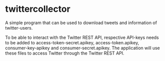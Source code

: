 # twittercollector
A simple program that can be used to download tweets and information of twitter-users.


To be able to interact with the Twitter REST API, respective API-keys needs to be added to access-token-secret.apikey, access-token.apikey, consumer-key-apikey and consumer-secret.apikey.
The application will use these files to access Twitter through the Twitter REST API.
